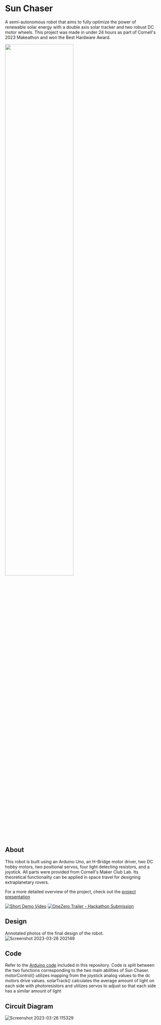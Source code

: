 # Sun Chaser
A semi-autonomous robot that aims to fully optimize the power of renewable solar energy with a double axis solar tracker and two robust DC motor wheels. This project was made in under 24 hours as part of Cornell's 2023 Makeathon and won the Best Hardware Award.

<img src=https://user-images.githubusercontent.com/41922343/227791455-e153e543-f78e-4998-8be7-5f0e63a6b044.jpg width=67% height=67%>

## About 
This robot is built using an Arduino Uno, an H-Bridge motor driver, two DC hobby motors, two positional servos, four light detecting resistors, and a joystick. All parts were provided from Cornell's Maker Club Lab. Its theoretical functionality can be applied in space travel for designing extraplanetary rovers. 

For a more detailed overview of the project, check out the [project presentation](Project%20Sun%20Chaser.pdf)


[![Short Demo Video](https://user-images.githubusercontent.com/41922343/228394081-40f556b8-373a-493e-9413-f3f3e9debd68.png)](https://www.youtube.com/watch?v=S6vW2cd_toc "Sun Chaser Mini Demo - Click to Watch!")
[![OneZero Trailer - Hackathon Submission](https://user-images.githubusercontent.com/41922343/228394420-56f4c4ee-0f41-4389-8619-94380013f57e.png)](https://www.youtube.com/watch?v=moIj7PU96cQ "Sun Chaser Trailer")

## Design
Annotated photos of the final design of the robot. 
![Screenshot 2023-03-28 202149](https://user-images.githubusercontent.com/41922343/228395380-cb654a45-f27f-42d8-867e-8cb29363f39f.png)

## Code
Refer to the [Arduino code](solar%20chaser.ino) included in this repository. Code is split between the two functions corresponding to the two main abilities of Sun Chaser. motorControl() utilizes mapping from the joystick analog values to the dc motors drive values. solarTrack() calculates the average amount of light on each side with photoresistors and utilizes servos to adjust so that each side has a similar amount of light 

## Circuit Diagram
![Screenshot 2023-03-26 115329](https://user-images.githubusercontent.com/41922343/228395434-bcabefa7-7236-4e49-a32e-33e98bd0d3bb.png)
